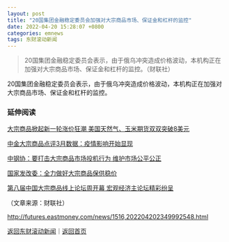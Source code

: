 ```yaml
---
layout: post
title: "20国集团金融稳定委员会加强对大宗商品市场、保证金和杠杆的监控"
date: 2022-04-20 15:28:07 +0800
categories: emnews
tags: 东财滚动新闻
---
```

> 20国集团金融稳定委员会表示，由于俄乌冲突造成价格波动，本机构正在加强对大宗商品市场、保证金和杠杆的监控。（财联社）

<p>20国集团金融稳定委员会表示，由于俄乌冲突造成价格波动，本机构正在加强对大宗商品市场、保证金和杠杆的监控。</p><h3 class="emh3">延伸阅读</h3><p><a href="https://finance.eastmoney.com/a/202204192348686820.html">大宗商品掀起新一轮涨价狂潮 美国天然气、玉米期货双双突破8美元</a></p><p><a href="https://futures.eastmoney.com/a/202204192348024539.html">中金大宗商品点评3月数据：疫情影响开始显现</a></p><p><a href="https://futures.eastmoney.com/a/202204192348927553.html">中钢协：要打击大宗商品市场投机行为 维护市场公平公正</a></p><p><a href="https://finance.eastmoney.com/a/202204192349962179.html">国家发改委：全力做好大宗商品保供稳价</a></p><p><a href="https://futures.eastmoney.com/a/202204192347921841.html">第八届中国大宗商品线上论坛周开幕 宏观经济主论坛精彩纷呈</a></p><p class="em_media">（文章来源：财联社）</p>

<http://futures.eastmoney.com/news/1516,202204202349992548.html>

[返回东财滚动新闻](//finews.withounder.com/emnews/)｜[返回首页](//finews.withounder.com/)